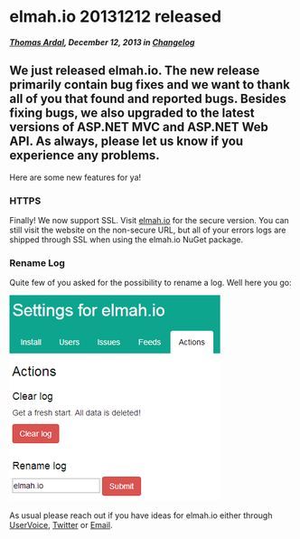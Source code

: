 # elmah.io 20131212 released

##### [Thomas Ardal](http://elmah.io/about/), December 12, 2013 in [Changelog](/category/changelog/)

## We just released elmah.io. The new release primarily contain bug fixes and we want to thank all of you that found and reported bugs. Besides fixing bugs, we also upgraded to the latest versions of ASP.NET MVC and ASP.NET Web API. As always, please let us know if you experience any problems.

Here are some new features for ya!

### HTTPS
Finally! We now support SSL. Visit [elmah.io](https://elmah.io/) for the secure version. You can still visit the website on the non-secure URL, but all of your errors logs are shipped through SSL when using the elmah.io NuGet package.

### Rename Log
Quite few of you asked for the possibility to rename a log. Well here you go:

![Rename log](/images/2013/12/renamelog.png)

As usual please reach out if you have ideas for elmah.io either through [UserVoice](http://elmahio.uservoice.com/), [Twitter](https://twitter.com/elmah_io) or [Email](mailto:info@elmah.io).
